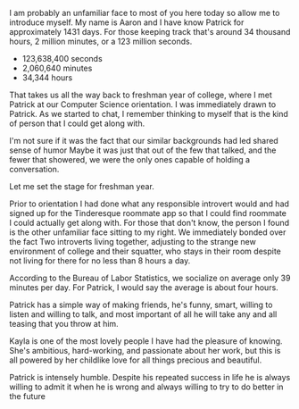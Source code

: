 I am probably an unfamiliar face to most of you here today so allow me to introduce myself.
My name is Aaron and I have know Patrick for approximately 1431 days. For those keeping track that's around 34 thousand hours, 2 million minutes, or a 123 million seconds.
-   123,638,400 seconds
-   2,060,640 minutes
-   34,344 hours

That takes us all the way back to freshman year of college, where I met Patrick at our Computer Science orientation.
I was immediately drawn to Patrick.
As we started to chat, I remember thinking to myself that is the kind of person that I could get along with.

I'm not sure if it was the fact that our similar backgrounds had led shared sense of humor
Maybe it was just that out of the few that talked, and the fewer that showered, we were the only ones capable of holding a conversation.

Let me set the stage for freshman year.

Prior to orientation I had done what any responsible introvert would and had signed up for the Tinderesque roommate app so that I could find roommate I could actually get along with.
For those that don't know, the person I found is the other unfamiliar face sitting to my right.
We immediately bonded over the fact 
Two introverts living together, adjusting to the strange new environment of college
and their squatter, who stays in their room despite not living for there for no less than 8 hours a day.

According to the Bureau of Labor Statistics, we socialize on average only 39 minutes per day.
For Patrick, I would say the average is about four hours.

Patrick has a simple way of making friends,
he's funny, smart, willing to listen and willing to talk, and most important of all he will take any and all teasing that you throw at him.

Kayla is one of the most lovely people I have had the pleasure of knowing. 
She's ambitious, hard-working, and passionate about her work, but this is all powered by her childlike love for all things precious and beautiful.

Patrick is intensely humble. Despite his repeated success in life he is always willing to admit it when he is wrong and always willing to try to do better in the future
